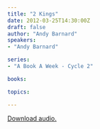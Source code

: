 ```yaml
---
title: "2 Kings"
date: 2012-03-25T14:30:00Z
draft: false
author: "Andy Barnard"
speakers:
- "Andy Barnard"

series:
- "A Book A Week - Cycle 2"

books:

topics:

---
```

[Download audio.](https://s3.amazonaws.com/highway/sermons/2012_03/25_2_Kings.mp3)